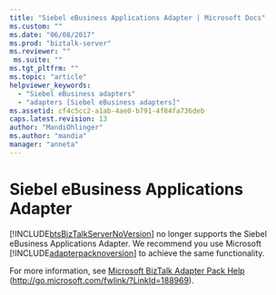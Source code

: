 ```yaml
---
title: "Siebel eBusiness Applications Adapter | Microsoft Docs"
ms.custom: ""
ms.date: "06/08/2017"
ms.prod: "biztalk-server"
ms.reviewer: ""
 ms.suite: ""
ms.tgt_pltfrm: ""
ms.topic: "article"
helpviewer_keywords: 
  - "Siebel eBusiness adapters"
  - "adapters [Siebel eBusiness adapters]"
ms.assetid: cf4c5cc2-a1ab-4ae0-b791-4f84fa736deb
caps.latest.revision: 13
author: "MandiOhlinger"
ms.author: "mandia"
manager: "anneta"
---
```

# Siebel eBusiness Applications Adapter
[!INCLUDE[btsBizTalkServerNoVersion](../includes/btsbiztalkservernoversion-md.md)] no longer supports the Siebel eBusiness Applications Adapter. We recommend you use Microsoft [!INCLUDE[adapterpacknoversion](../includes/adapterpacknoversion-md.md)] to achieve the same functionality.  
  
 For more information, see [Microsoft BizTalk Adapter Pack Help](http://go.microsoft.com/fwlink/?LinkId=188969) (http://go.microsoft.com/fwlink/?LinkId=188969).
